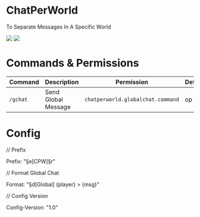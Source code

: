 # ChatPerWorld

To Separate Messages In A Specific World

[![](https://poggit.pmmp.io/shield.state/ChatPerWorld)](https://poggit.pmmp.io/p/ChatPerWorld)
<a href="https://poggit.pmmp.io/p/ChatPerWorld"><img src="https://poggit.pmmp.io/shield.state/ChatPerWorld"></a>

# Commands & Permissions

| Command | Description | Permission | Default |
| --- | --- | --- | --- |
| `/gchat` | Send Global Message | `chatperworld.globalchat.command` | op |

# Config

// Prefix

Prefix: "§e[CPW]§r"

// Format Global Chat

Format: "§d[Global] {player} > {msg}"

// Config Version

Config-Version: "1.0"